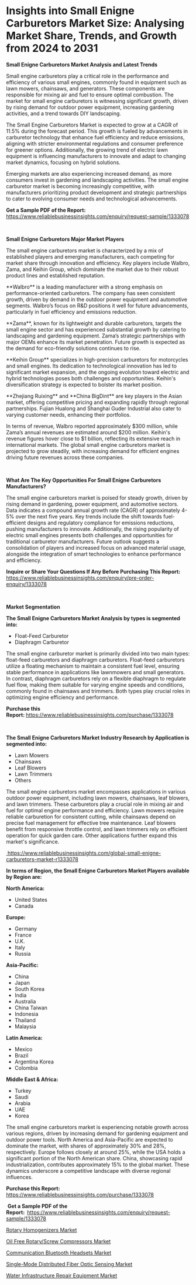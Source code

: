 <p><h1>Insights into Small Enigne Carburetors Market Size: Analysing Market Share, Trends, and Growth from 2024 to 2031</h1></p><p><strong>Small Enigne Carburetors Market Analysis and Latest Trends</strong></p>
<p><p>Small engine carburetors play a critical role in the performance and efficiency of various small engines, commonly found in equipment such as lawn mowers, chainsaws, and generators. These components are responsible for mixing air and fuel to ensure optimal combustion. The market for small engine carburetors is witnessing significant growth, driven by rising demand for outdoor power equipment, increasing gardening activities, and a trend towards DIY landscaping.</p><p>The Small Engine Carburetors Market is expected to grow at a CAGR of 11.5% during the forecast period. This growth is fueled by advancements in carburetor technology that enhance fuel efficiency and reduce emissions, aligning with stricter environmental regulations and consumer preference for greener options. Additionally, the growing trend of electric lawn equipment is influencing manufacturers to innovate and adapt to changing market dynamics, focusing on hybrid solutions.</p><p>Emerging markets are also experiencing increased demand, as more consumers invest in gardening and landscaping activities. The small engine carburetor market is becoming increasingly competitive, with manufacturers prioritizing product development and strategic partnerships to cater to evolving consumer needs and technological advancements.</p></p>
<p><strong>Get a Sample PDF of the Report:&nbsp;</strong> <a href="https://www.reliablebusinessinsights.com/enquiry/request-sample/1333078?utm_campaign=1119&utm_medium=2&utm_source=Github&utm_content=ia&utm_term=12102024&utm_id=small-enigne-carburetors">https://www.reliablebusinessinsights.com/enquiry/request-sample/1333078</a></p>
<p>&nbsp;</p>
<p><strong>Small Enigne Carburetors Major Market Players</strong></p>
<p><p>The small engine carburetors market is characterized by a mix of established players and emerging manufacturers, each competing for market share through innovation and efficiency. Key players include Walbro, Zama, and Keihin Group, which dominate the market due to their robust product lines and established reputation.</p><p>**Walbro** is a leading manufacturer with a strong emphasis on performance-oriented carburetors. The company has seen consistent growth, driven by demand in the outdoor power equipment and automotive segments. Walbro’s focus on R&D positions it well for future advancements, particularly in fuel efficiency and emissions reduction.</p><p>**Zama**, known for its lightweight and durable carburetors, targets the small engine sector and has experienced substantial growth by catering to landscaping and gardening equipment. Zama’s strategic partnerships with major OEMs enhance its market penetration. Future growth is expected as the demand for eco-friendly solutions continues to rise.</p><p>**Keihin Group** specializes in high-precision carburetors for motorcycles and small engines. Its dedication to technological innovation has led to significant market expansion, and the ongoing evolution toward electric and hybrid technologies poses both challenges and opportunities. Keihin's diversification strategy is expected to bolster its market position.</p><p>**Zhejiang Ruixing** and **China BigDint** are key players in the Asian market, offering competitive pricing and expanding rapidly through regional partnerships. Fujian Hualong and Shanghai Guder Industrial also cater to varying customer needs, enhancing their portfolios.</p><p>In terms of revenue, Walbro reported approximately $300 million, while Zama’s annual revenues are estimated around $200 million. Keihin's revenue figures hover close to $1 billion, reflecting its extensive reach in international markets. The global small engine carburetors market is projected to grow steadily, with increasing demand for efficient engines driving future revenues across these companies.</p></p>
<p>&nbsp;</p>
<p><strong>What Are The Key Opportunities For Small Enigne Carburetors Manufacturers?</strong></p>
<p><p>The small engine carburetors market is poised for steady growth, driven by rising demand in gardening, power equipment, and automotive sectors. Data indicates a compound annual growth rate (CAGR) of approximately 4-5% over the next five years. Key trends include the shift towards fuel-efficient designs and regulatory compliance for emissions reductions, pushing manufacturers to innovate. Additionally, the rising popularity of electric small engines presents both challenges and opportunities for traditional carburetor manufacturers. Future outlook suggests a consolidation of players and increased focus on advanced material usage, alongside the integration of smart technologies to enhance performance and efficiency.</p></p>
<p><strong>Inquire or Share Your Questions If Any Before Purchasing This Report:</strong> <a href="https://www.reliablebusinessinsights.com/enquiry/pre-order-enquiry/1333078?utm_campaign=1119&utm_medium=2&utm_source=Github&utm_content=ia&utm_term=12102024&utm_id=small-enigne-carburetors">https://www.reliablebusinessinsights.com/enquiry/pre-order-enquiry/1333078</a></p>
<p>&nbsp;</p>
<p><strong>Market Segmentation</strong></p>
<p><strong>The Small Enigne Carburetors Market Analysis by types is segmented into:</strong></p>
<p><ul><li>Float-Feed Carburetor</li><li>Diaphragm Carburetor</li></ul></p>
<p><p>The small engine carburetor market is primarily divided into two main types: float-feed carburetors and diaphragm carburetors. Float-feed carburetors utilize a floating mechanism to maintain a consistent fuel level, ensuring stable performance in applications like lawnmowers and small generators. In contrast, diaphragm carburetors rely on a flexible diaphragm to regulate fuel flow, making them suitable for varying engine speeds and conditions, commonly found in chainsaws and trimmers. Both types play crucial roles in optimizing engine efficiency and performance.</p></p>
<p><strong>Purchase this Report:&nbsp;</strong><a href="https://www.reliablebusinessinsights.com/purchase/1333078?utm_campaign=1119&utm_medium=2&utm_source=Github&utm_content=ia&utm_term=12102024&utm_id=small-enigne-carburetors">https://www.reliablebusinessinsights.com/purchase/1333078</a></p>
<p>&nbsp;</p>
<p><strong>The Small Enigne Carburetors Market Industry Research by Application is segmented into:</strong></p>
<p><ul><li>Lawn Mowers</li><li>Chainsaws</li><li>Leaf Blowers</li><li>Lawn Trimmers</li><li>Others</li></ul></p>
<p><p>The small engine carburetors market encompasses applications in various outdoor power equipment, including lawn mowers, chainsaws, leaf blowers, and lawn trimmers. These carburetors play a crucial role in mixing air and fuel for optimal engine performance and efficiency. Lawn mowers require reliable carburetion for consistent cutting, while chainsaws depend on precise fuel management for effective tree maintenance. Leaf blowers benefit from responsive throttle control, and lawn trimmers rely on efficient operation for quick garden care. Other applications further expand this market's significance.</p></p>
<p><a href="https://www.reliablebusinessinsights.com/global-small-enigne-carburetors-market-r1333078?utm_campaign=1119&utm_medium=2&utm_source=Github&utm_content=ia&utm_term=12102024&utm_id=small-enigne-carburetors">&nbsp;https://www.reliablebusinessinsights.com/global-small-enigne-carburetors-market-r1333078</a></p>
<p><strong>In terms of Region, the Small Enigne Carburetors Market Players available by Region are:</strong></p>
<p>
    <p> <strong> North America: </strong>
        <ul>
            <li>United States</li>
            <li>Canada</li>
        </ul>
        </p> 
    <p> <strong> Europe: </strong>
        <ul>
            <li>Germany</li>
            <li>France</li>
            <li>U.K.</li>
            <li>Italy</li>
            <li>Russia</li>
        </ul>
        </p> 
    <p> <strong> Asia-Pacific: </strong>
        <ul>
            <li>China</li>
            <li>Japan</li>
            <li>South Korea</li>
            <li>India</li>
            <li>Australia</li>
            <li>China Taiwan</li>
            <li>Indonesia</li>
            <li>Thailand</li>
            <li>Malaysia</li>
        </ul>
        </p> 
    <p> <strong> Latin America: </strong>
        <ul>
            <li>Mexico</li>
            <li>Brazil</li>
            <li>Argentina Korea</li>
            <li>Colombia</li>
        </ul>
        </p> 
    <p> <strong> Middle East & Africa: </strong>
        <ul>
            <li>Turkey</li>
            <li>Saudi</li>
            <li>Arabia</li>
            <li>UAE</li>
            <li>Korea</li>
        </ul>
    </p>
    </p>
<p><p>The small engine carburetors market is experiencing notable growth across various regions, driven by increasing demand for gardening equipment and outdoor power tools. North America and Asia-Pacific are expected to dominate the market, with shares of approximately 30% and 28%, respectively. Europe follows closely at around 25%, while the USA holds a significant portion of the North American share. China, showcasing rapid industrialization, contributes approximately 15% to the global market. These dynamics underscore a competitive landscape with diverse regional influences.</p></p>
<p><strong>Purchase this Report: </strong><a href="https://www.reliablebusinessinsights.com/purchase/1333078?utm_campaign=1119&utm_medium=2&utm_source=Github&utm_content=ia&utm_term=12102024&utm_id=small-enigne-carburetors">https://www.reliablebusinessinsights.com/purchase/1333078</a></p>
<p>&nbsp;<strong>Get a Sample PDF of the Report:&nbsp;&nbsp;</strong><a href="https://www.reliablebusinessinsights.com/enquiry/request-sample/1333078?utm_campaign=1119&utm_medium=2&utm_source=Github&utm_content=ia&utm_term=12102024&utm_id=small-enigne-carburetors">https://www.reliablebusinessinsights.com/enquiry/request-sample/1333078</a></p>
<p><strong></strong></p>
<p><p><a href="https://github.com/JavierDDowns/Market-Research-Report-List-1/blob/main/rotary-homogenizers-market.md?utm_campaign=1119&utm_medium=2&utm_source=Github&utm_content=ia&utm_term=12102024&utm_id=small-enigne-carburetors">Rotary Homogenizers Market</a></p><p><a href="https://www.linkedin.com/pulse/exploring-oil-free-rotaryscrew-compressors-market-strategic-j8kxf?utm_campaign=1119&utm_medium=2&utm_source=Github&utm_content=ia&utm_term=12102024&utm_id=small-enigne-carburetors">Oil Free Rotary/Screw Compressors Market</a></p><p><a href="https://www.linkedin.com/pulse/communication-bluetooth-headsets-market-research-report-ao0se?utm_campaign=1119&utm_medium=2&utm_source=Github&utm_content=ia&utm_term=12102024&utm_id=small-enigne-carburetors">Communication Bluetooth Headsets Market</a></p><p><a href="https://www.linkedin.com/pulse/single-mode-distributed-fiber-optic-sensing-market-size-type-sljgc?utm_campaign=1119&utm_medium=2&utm_source=Github&utm_content=ia&utm_term=12102024&utm_id=small-enigne-carburetors">Single-Mode Distributed Fiber Optic Sensing Market</a></p><p><a href="https://github.com/fendtankandh/Market-Research-Report-List-1/blob/main/water-infrastructure-repair-equipment-market.md?utm_campaign=1119&utm_medium=2&utm_source=Github&utm_content=ia&utm_term=12102024&utm_id=small-enigne-carburetors">Water Infrastructure Repair Equipment Market</a></p></p>